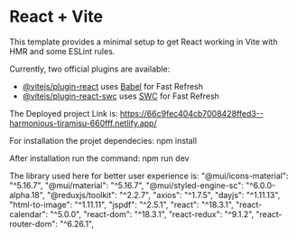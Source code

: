 # React + Vite

This template provides a minimal setup to get React working in Vite with HMR and some ESLint rules.

Currently, two official plugins are available:

- [@vitejs/plugin-react](https://github.com/vitejs/vite-plugin-react/blob/main/packages/plugin-react/README.md) uses [Babel](https://babeljs.io/) for Fast Refresh
- [@vitejs/plugin-react-swc](https://github.com/vitejs/vite-plugin-react-swc) uses [SWC](https://swc.rs/) for Fast Refresh

The Deployed project Link is: https://66c9fec404cb7008428ffed3--harmonious-tiramisu-660fff.netlify.app/

For installation the projet dependecies: npm install

After installation run the command: npm run dev 

The library used here for better user experience is: 
"@mui/icons-material": "^5.16.7",
    "@mui/material": "^5.16.7",
    "@mui/styled-engine-sc": "^6.0.0-alpha.18",
    "@reduxjs/toolkit": "^2.2.7",
    "axios": "^1.7.5",
    "dayjs": "^1.11.13",
    "html-to-image": "^1.11.11",
    "jspdf": "^2.5.1",
    "react": "^18.3.1",
    "react-calendar": "^5.0.0",
    "react-dom": "^18.3.1",
    "react-redux": "^9.1.2",
    "react-router-dom": "^6.26.1",
